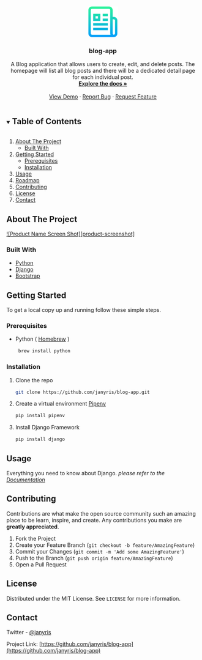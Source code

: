 <!-- 
[![Contributors][contributors-shield]][contributors-url]
[![Forks][forks-shield]][forks-url]
[![Stargazers][stars-shield]][stars-url]
[![Issues][issues-shield]][issues-url]
[![MIT License][license-shield]][license-url]
[![LinkedIn][linkedin-shield]][linkedin-url]

 -->

<!-- PROJECT LOGO -->
<br />
<p align="center">
  <a href="https://github.com/janyris/blog-app">
    <img src="images/logo.png" alt="Logo" width="80" height="80">
  </a>

  <h3 align="center">blog-app</h3>

  <p align="center">
    A Blog application that allows users to create, edit, and delete posts. The homepage will list all blog posts and there will be a dedicated detail page for each individual post.
    <br />
    <a href="https://github.com/janyris/blog-app"><strong>Explore the docs »</strong></a>
    <br />
    <br />
    <a href="https://github.com/janyris/blog-app">View Demo</a>
    ·
    <a href="https://github.com/janyris/blog-app/issues">Report Bug</a>
    ·
    <a href="https://github.com/janyris/blog-app/issues">Request Feature</a>
  </p>
</p>



<!-- TABLE OF CONTENTS -->
<details open="open">
  <summary><h2 style="display: inline-block">Table of Contents</h2></summary>
  <ol>
    <li>
      <a href="#about-the-project">About The Project</a>
      <ul>
        <li><a href="#built-with">Built With</a></li>
      </ul>
    </li>
    <li>
      <a href="#getting-started">Getting Started</a>
      <ul>
        <li><a href="#prerequisites">Prerequisites</a></li>
        <li><a href="#installation">Installation</a></li>
      </ul>
    </li>
    <li><a href="#usage">Usage</a></li>
    <li><a href="#roadmap">Roadmap</a></li>
    <li><a href="#contributing">Contributing</a></li>
    <li><a href="#license">License</a></li>
    <li><a href="#contact">Contact</a></li>
  </ol>
</details>



<!-- ABOUT THE PROJECT -->
## About The Project

[![Product Name Screen Shot][product-screenshot]](https://example.com)

### Built With

* [Python](https://www.python.org/)
* [Django](https://www.djangoproject.com/)
* [Bootstrap](https://getbootstrap.com/)



<!-- GETTING STARTED -->
## Getting Started

To get a local copy up and running follow these simple steps.

### Prerequisites

* Python ( [Homebrew](https://brew.sh/) )

  ```sh
   brew install python
   ```

### Installation

1. Clone the repo
   ```sh
   git clone https://github.com/janyris/blog-app.git
   ```
2. Create a virtual environment [Pipenv](https://pypi.org/project/pipenv/)
   ```sh
   pip install pipenv
   ```
3. Install Django Framework
   ```sh
   pip install django
   ``` 



<!-- USAGE EXAMPLES -->
## Usage

Everything you need to know about Django.
_please refer to the [Documentation](https://docs.djangoproject.com/en/3.1/)_




<!-- CONTRIBUTING -->
## Contributing

Contributions are what make the open source community such an amazing place to be learn, inspire, and create. Any contributions you make are **greatly appreciated**.

1. Fork the Project
2. Create your Feature Branch (`git checkout -b feature/AmazingFeature`)
3. Commit your Changes (`git commit -m 'Add some AmazingFeature'`)
4. Push to the Branch (`git push origin feature/AmazingFeature`)
5. Open a Pull Request



<!-- LICENSE -->
## License

Distributed under the MIT License. See `LICENSE` for more information.



<!-- CONTACT -->
## Contact

Twitter - [@janyris](https://twitter.com/janyris) 

Project Link: [https://github.com/janyris/blog-app](https://github.com/janyris/blog-app)




<!-- MARKDOWN LINKS & IMAGES -->
<!-- https://www.markdownguide.org/basic-syntax/#reference-style-links -->
[contributors-shield]: https://img.shields.io/github/contributors/janyris/repo.svg?style=for-the-badge
[contributors-url]: https://github.com/janyris/repo/graphs/contributors
[forks-shield]: https://img.shields.io/github/forks/janyris/repo.svg?style=for-the-badge
[forks-url]: https://github.com/janyris/repo/network/members
[stars-shield]: https://img.shields.io/github/stars/janyris/repo.svg?style=for-the-badge
[stars-url]: https://github.com/janyris/repo/stargazers
[issues-shield]: https://img.shields.io/github/issues/janyris/repo.svg?style=for-the-badge
[issues-url]: https://github.com/janyris/repo/issues
[license-shield]: https://img.shields.io/github/license/janyris/repo.svg?style=for-the-badge
[license-url]: https://github.com/janyris/repo/blob/master/LICENSE.txt
[linkedin-shield]: https://img.shields.io/badge/-LinkedIn-black.svg?style=for-the-badge&logo=linkedin&colorB=555
[linkedin-url]: https://linkedin.com/in/janyris
